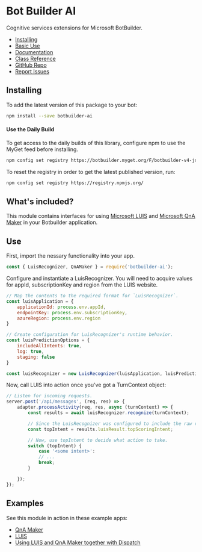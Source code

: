 # Bot Builder AI

Cognitive services extensions for Microsoft BotBuilder.  

- [Installing](#installing)
- [Basic Use](#use)
- [Documentation](https://docs.microsoft.com/en-us/azure/bot-service/bot-service-overview-introduction?view=azure-bot-service-4.0)
- [Class Reference](https://docs.microsoft.com/en-us/javascript/api/botbuilder-ai/)
- [GitHub Repo](https://github.com/Microsoft/botbuilder-js)
- [Report Issues](https://github.com/Microsoft/botbuilder-js/issues)

## Installing
To add the latest version of this package to your bot:

```bash
npm install --save botbuilder-ai
```

#### Use the Daily Build

To get access to the daily builds of this library, configure npm to use the MyGet feed before installing.

```bash
npm config set registry https://botbuilder.myget.org/F/botbuilder-v4-js-daily/npm/
```

To reset the registry in order to get the latest published version, run:
```bash
npm config set registry https://registry.npmjs.org/
```

## What's included?

This module contains interfaces for using [Microsoft LUIS](https://www.luis.ai) and [Microsoft QnA Maker](https://www.qnamaker.ai) in your Botbuilder application.

## Use


First, import the nessary functionality into your app.
```javascript
const { LuisRecognizer, QnAMaker } = require('botbuilder-ai');
```

Configure and instantiate a LuisRecognizer. You will need to acquire values for appId, subscriptionKey and region from the LUIS website.
```javascript
// Map the contents to the required format for `LuisRecognizer`.
const luisApplication = {
    applicationId: process.env.appId,
    endpointKey: process.env.subscriptionKey,
    azureRegion: process.env.region
}

// Create configuration for LuisRecognizer's runtime behavior.
const luisPredictionOptions = {
    includeAllIntents: true,
    log: true,
    staging: false
}

const luisRecognizer = new LuisRecognizer(luisApplication, luisPredictionOptions, true);
```

Now, call LUIS into action once you've got a TurnContext object:
```javascript
// Listen for incoming requests.
server.post('/api/messages', (req, res) => {
    adapter.processActivity(req, res, async (turnContext) => {
        const results = await luisRecognizer.recognize(turnContext);

        // Since the LuisRecognizer was configured to include the raw results, get the `topScoringIntent` as specified by LUIS.
        const topIntent = results.luisResult.topScoringIntent;

        // Now, use topIntent to decide what action to take.
        switch (topIntent) {
            case '<some intent>':
            // ... 
            break;
        }

    });
});
```

## Examples

See this module in action in these example apps:

* [QnA Maker](https://github.com/Microsoft/BotBuilder-Samples/tree/main/samples/javascript_nodejs/11.qnamaker)
* [LUIS](https://github.com/Microsoft/BotBuilder-Samples/tree/main/samples/javascript_nodejs/12.nlp-with-luis)
* [Using LUIS and QnA Maker together with Dispatch](https://github.com/Microsoft/BotBuilder-Samples/tree/main/samples/javascript_nodejs/14.nlp-with-dispatch)
